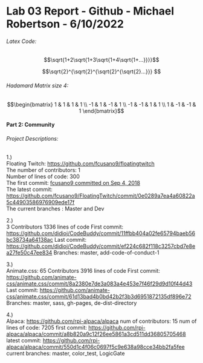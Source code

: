 # Lab 03 Report - Github - Michael Robertson - 6/10/2022  

###### Latex Code:  
$$\sqrt{1+2\sqrt{1+3\sqrt{1+4\sqrt{1+...}}}}$$

$$\sqrt{2}^{\sqrt{2}^{\sqrt{2}^{\sqrt{2}...}}} $$

###### Hadamard Matrix size 4:  
$$\begin{bmatrix}
1 & 1 & 1 & 1 \\ 
-1 & 1 & -1 & 1 \\ 
-1 & -1 & 1 & 1 \\
1 & -1 & -1 & 1
\end{bmatrix}$$  

#### Part 2: Community  

###### Project Descriptions:  
1.)   
Floating Twitch: https://github.com/fcusano9/floatingtwitch  
The number of contributors: 1  
Number of lines of code: 300    
The first commit: [fcusano9 committed on Sep 4, 2018  ](https://github.com/fcusano9/FloatingTwitch/commit/8ae1d065a505a3baeb4bc77eeb61c3f474c81270)  
The latest commit: https://github.com/fcusano9/FloatingTwitch/commit/0e0289a7ea4a60822a5c44903586976909ede17f   
The current branches : Master and Dev     

2.)  
3 Contributors
1336 lines of code
First commit: https://github.com/didioj/CodeBuddy/commit/11ffbb404a02fe65794baeb56bc38734a64138ac
Last commit: https://github.com/didioj/CodeBuddy/commit/ef224c682f118c3257cbd7e8ea27fe50c47ee834
Branches: master, add-code-of-conduct-1  

3.)  
Animate.css: 65 Contributors
3916 lines of code
First commit: https://github.com/animate-css/animate.css/commit/8a2380e7de3a083a4e453e7f46f29d9d10f44d43
Last commit: https://github.com/animate-css/animate.css/commit/61d13bad4b0bd42b2f3b3d6951872135df896e72
Branches: master, sass, gh-pages, de-dist-directory   


4.)  
Alpaca: https://github.com/rpi-alpaca/alpaca
num of contributors: 15
num of lines of code: 7205
first commit: https://github.com/rpi-alpaca/alpaca/commit/a8b820a9c12f26ee5861a3cd511dd36805705468
latest commit: https://github.com/rpi-alpaca/alpaca/commit/550d1c4f06c0697f5c9e638a98cce34bb2fa5fee
current branches: master, color_test, LogicGate   











